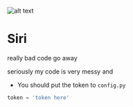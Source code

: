 ![alt text](https://image.ibb.co/mJY82z/siribanner.png)
# Siri
really bad code go away



seriously my code is very messy and 

* You should put the token to `config.py`
```python
token = 'token here'
```
